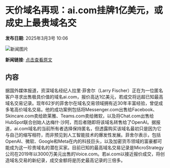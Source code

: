 # 天价域名再现：ai.com挂牌1亿美元，或成史上最贵域名交

**发布日期**: 2025年3月3号 10:06

![新闻图片](https://pic.chinaz.com/picmap/202005261146470153_5.jpg)

**新闻链接**: [点击查看原文](https://www.aibase.com/zh/news/15872)

## 内容

据国外媒体报道，资深域名经纪人拉里·菲舍尔（Larry Fischer）正在为一位匿名客户寻求出售极具价值的域名ai.com，报价高达1亿美元，若成交将远超已知最高域名交易记录。现年62岁的菲舍尔在域名交易领域拥有近30年丰富经验，曾促成多笔高价域名交易。他的成功案例包括将Messenger.com出售给Facebook、Skincare.com卖给欧莱雅、Teams.com卖给微软，以及将Chat.com出售给HubSpot联合创始人达梅什·沙阿，而后者随即将该域名转售给了OpenAI。据报道，ai.com域名的当前所有者选择保持匿名，但透露购买该域名最初只是因为它与自己的缩写相符，而非预见到人工智能技术的爆发性发展。菲舍尔表示，包括OpenAI、微软、Google和Meta在内的科技巨头，以及加密货币领域的富豪都可能成为这一珍贵域名的潜在买家。目前已知的最高域名交易记录是MicroStrategy公司在2019年以3000万美元出售的Voice.com。若ai.com以接近报价成交，将创造域名交易的新纪录，成交金额将是历史最高记录的三倍多。

